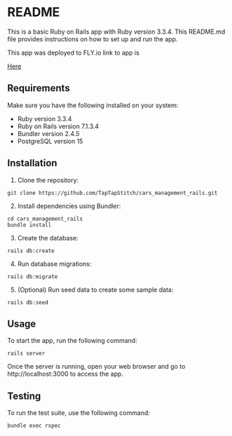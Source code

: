 # README

<p>This is a basic Ruby on Rails app with Ruby version 3.3.4. This README.md file provides instructions on how to set up and run the app.</p>
This app was deployed to FLY.io link to app is

[Here](https://cars-management.fly.dev/)

## Requirements

Make sure you have the following installed on your system:

* Ruby version 3.3.4
* Ruby on Rails version 7.1.3.4
* Bundler version 2.4.5
* PostgreSQL version 15

## Installation

1. Clone the repository:

```angular2html
git clone https://github.com/TapTapStitch/cars_management_rails.git
```

2. Install dependencies using Bundler:

```angular2html
cd cars_management_rails
bundle install
```

3. Create the database:

```angular2html
rails db:create
```

4. Run database migrations:

```angular2html
rails db:migrate
```

5. (Optional) Run seed data to create some sample data:

```angular2html
rails db:seed
```

## Usage

To start the app, run the following command:

```angular2html
rails server
```

Once the server is running, open your web browser and go to http://localhost:3000 to access the app.

## Testing

To run the test suite, use the following command:

```angular2html
bundle exec rspec
```
